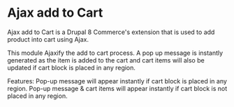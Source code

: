 Ajax add to Cart
===============
Ajax add to Cart is a Drupal 8 Commerce's extension that is used to add
product into cart using Ajax.

This module Ajaxify the add to cart process. A pop up message is instantly 
generated as the item is added to the cart and cart items will also be updated 
if cart block is placed in any region.

Features:
Pop-up message will appear instantly if cart block is placed in any region.
Pop-up message & cart items will appear instantly if cart block is 
not placed in any region.
